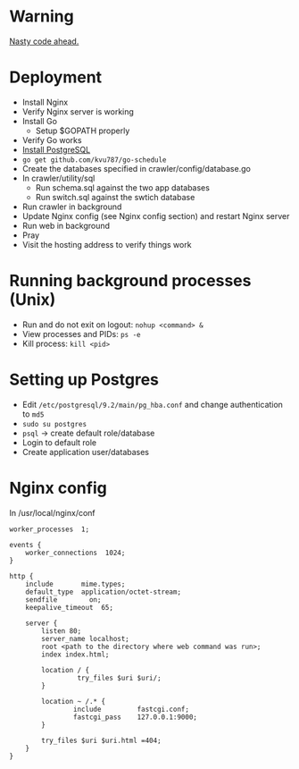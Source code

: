 # Warning

[Nasty code ahead.](http://theprofoundprogrammer.com/post/31404285177/text-debugging-will-continue-until-morale)

# Deployment

- Install Nginx
- Verify Nginx server is working
- Install Go
    - Setup $GOPATH properly
- Verify Go works
- [Install PostgreSQL](http://www.postgresql.org/download/linux/ubuntu/)
- `go get github.com/kvu787/go-schedule`
- Create the databases specified in crawler/config/database.go
- In crawler/utility/sql
    - Run schema.sql against the two app databases
    - Run switch.sql against the swtich database
- Run crawler in background
- Update Nginx config (see Nginx config section) and restart Nginx server
- Run web in background
- Pray 
- Visit the hosting address to verify things work

# Running background processes (Unix)

- Run and do not exit on logout: `nohup <command> &`
- View processes and PIDs: `ps -e`
- Kill process: `kill <pid>`

# Setting up Postgres

- Edit `/etc/postgresql/9.2/main/pg_hba.conf` and change authentication to `md5`
- `sudo su postgres`
- `psql` -> create default role/database
- Login to default role
- Create application user/databases

# Nginx config

In /usr/local/nginx/conf

```
worker_processes  1;

events {
    worker_connections  1024;
}

http {
    include       mime.types;
    default_type  application/octet-stream;
    sendfile        on;
    keepalive_timeout  65;

    server {
        listen 80;
        server_name localhost;
        root <path to the directory where web command was run>;
        index index.html;

        location / {
                 try_files $uri $uri/;
        }

        location ~ /.* {
                include         fastcgi.conf;
                fastcgi_pass    127.0.0.1:9000;
        }

        try_files $uri $uri.html =404;
    }
}
```